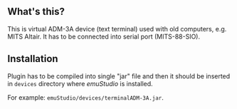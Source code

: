 What's this?
------------

This is virtual ADM-3A device (text terminal) used
with old computers, e.g. MITS Altair.
It has to be connected into serial port (MITS-88-SIO).

Installation
------------

Plugin has to be compiled into single "jar" file and then it should be
inserted in `devices` directory where *emuStudio* is installed.

For example: `emuStudio/devices/terminalADM-3A.jar`.

